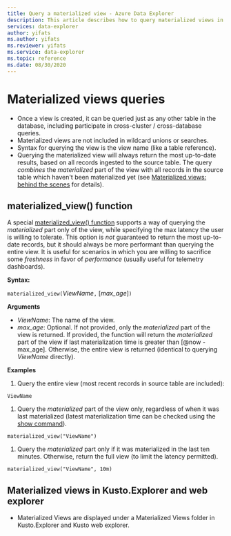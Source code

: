 ```yaml
---
title: Query a materialized view - Azure Data Explorer
description: This article describes how to query materialized views in Azure Data Explorer.
services: data-explorer
author: yifats
ms.author: yifats
ms.reviewer: yifats
ms.service: data-explorer
ms.topic: reference
ms.date: 08/30/2020
---
```


# Materialized views queries

* Once a view is created, it can be queried just as any other table in the database, including participate in cross-cluster / cross-database queries.
* Materialized views are not included in wildcard unions or searches.
* Syntax for querying the view is the view name (like a table reference).
* Querying the materialized view will always return the most up-to-date results, based on all records ingested to the source table. 
The query _combines_ the _materialized_ part of the view with all records in the source table which haven't been materialized yet (see [Materialized views: behind the scenes](materialized-view-behind-the-scenes.md) for details).

## materialized_view() function

A special 
[materialized_view() function](../../query/materializedviewfunction.md)
supports a way of querying the _materialized_ part only of the view, while specifying the max latency the user is willing
to tolerate. This option is *not* guaranteed to return the most up-to-date records, but it should always be more performant than querying the entire view.
It is useful for scenarios in which you are willing to sacrifice some _freshness_ in favor of _performance_
 (usually useful for telemetry dashboards).

**Syntax:**

`materialized_view(`*ViewName*`,` [*max_age*]`)`

**Arguments**

* *ViewName*: The name of the view.
* *max_age*: Optional. If not provided, only the _materialized_ part of the view is returned. If provided, the function will return the 
_materialized_ part of the view if last materialization time is greater than [@now -  max_age]. Otherwise, the entire view is returned (identical 
to querying *ViewName* directly). 

**Examples** 

1. Query the entire view (most recent records in source table are included):

<!-- csl -->
```
ViewName
```

1. Query the _materialized_ part of the view only, regardless of when it was last materialized (latest materialization 
time can be checked using the [show command](#show-materialized-view)).

<!-- csl -->
```
materialized_view("ViewName")
```

1. Query the _materialized_ part only if it was materialized in the last ten minutes. Otherwise, return the full view (to limit the latency permitted).

<!-- csl -->
```
materialized_view("ViewName", 10m)
```

## Materialized views in Kusto.Explorer and web explorer

* Materialized Views are displayed under a Materialized Views folder in Kusto.Explorer and Kusto web explorer.